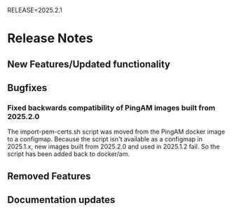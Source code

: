 RELEASE=2025.2.1
# Release Notes

## New Features/Updated functionality

## Bugfixes

### Fixed backwards compatibility of PingAM images built from 2025.2.0
The import-pem-certs.sh script was moved from the PingAM docker image to a configmap. 
Because the script isn't available as a configmap in 2025.1.x, new images built from 
2025.2.0 and used in 2025.1.2 fail.  So the script has been added back to docker/am.

## Removed Features

## Documentation updates

